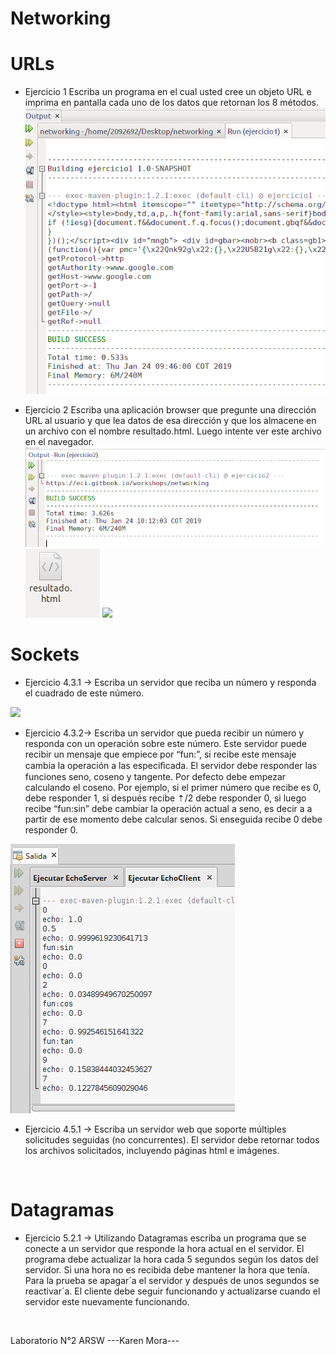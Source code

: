 # Networking

# URLs

- Ejercicio 1
Escriba un programa en el cual usted cree un objeto URL e imprima en pantalla cada uno de los datos que retornan los 8 métodos.
![](ejercicio1.png)

- Ejercicio 2
Escriba una aplicación browser que pregunte una dirección URL al usuario y que lea datos de esa dirección y que los almacene en un archivo con el nombre resultado.html. Luego intente ver este archivo en el navegador.
![](ejercicio2.png)
![](ejercicio2.1.png)
![](ejercicio2.2.png)

# Sockets

- Ejercicio 4.3.1 -> Escriba un servidor que reciba un número y responda el cuadrado de este número.

![](ejercicio341.png)


- Ejercicio 4.3.2-> Escriba un servidor que pueda recibir un número y responda con un operación sobre este número. Este servidor puede recibir un mensaje que empiece por “fun:”, si recibe este mensaje cambia la operación a las especiﬁcada. El servidor debe responder las funciones seno, coseno y tangente. Por defecto debe empezar calculando el coseno. Por ejemplo, si el primer número que recibe es 0, debe responder 1, si después recibe ⇡/2 debe responder 0, si luego recibe “fun:sin” debe cambiar la operación actual a seno, es decir a a partir de ese momento debe calcular senos. Si enseguida recibe 0 debe responder 0.

![](ejercicio342.png)


- Ejercicio 4.5.1 -> Escriba un servidor web que soporte múltiples solicitudes seguidas (no concurrentes). El servidor debe retornar todos los archivos solicitados, incluyendo páginas html e imágenes.

![]()
![]()
![]()

# Datagramas

- Ejercicio 5.2.1 -> Utilizando Datagramas escriba un programa que se conecte a un servidor que responde la hora actual en el servidor. El programa debe actualizar la hora cada 5 segundos según los datos del servidor. Si una hora no es recibida debe mantener la hora que tenía. Para la prueba se apagar´a el servidor y después de unos segundos se reactivar´a. El cliente debe seguir funcionando y actualizarse cuando el servidor este nuevamente funcionando.

![]()
![]()
![]()




Laboratorio N°2 ARSW ---Karen Mora---
